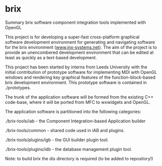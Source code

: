 brix
====

Summary
brix software component integration tools implemented with OpenGL


This project is for developing a super-fast cross-platform graphical software development environment for generating and navigating software for the brix environment (www.inx-systems.net). The aim of the project is to provide an unencombered  development environment that can be edited at least as quickly as a text-based development. 

This project has been started by interns from Leeds University with the initial contribution of prototype software for implementing MDI with OpenGL windows and rendering key graphical features of the function-block-based brix development environment. This prototype software is contained in ./prototypes.

The trunk of the application software will be formed from the existing C++ code-base, where it will be ported from MFC to wxwidgets and OpenGL.

The application software is partitioned into the following categories:

./brix-tools/iab - the Component Integration-based Application builder

./brix-tools/common - shared code used in iAB and plugins.

./brix-tools/plugins/igb - the GUI builder plugin tool.

./brix-tools/plugins/idb - the database management plugin tool.

Note: to build brix the dis directory is required (to be added to repository!)





